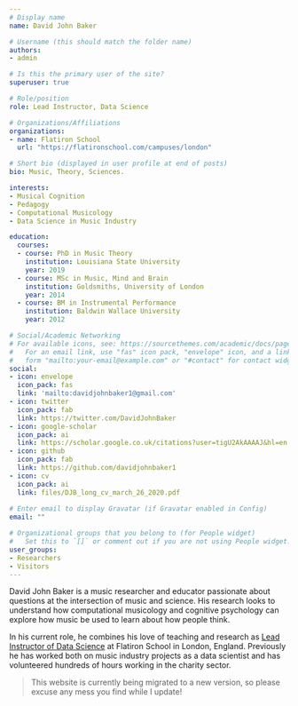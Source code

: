 ```yaml
---
# Display name
name: David John Baker

# Username (this should match the folder name)
authors:
- admin

# Is this the primary user of the site?
superuser: true

# Role/position
role: Lead Instructor, Data Science

# Organizations/Affiliations
organizations:
- name: Flatiron School
  url: "https://flatironschool.com/campuses/london"

# Short bio (displayed in user profile at end of posts)
bio: Music, Theory, Sciences.

interests:
- Musical Cognition
- Pedagogy
- Computational Musicology
- Data Science in Music Industry

education:
  courses:
  - course: PhD in Music Theory
    institution: Louisiana State University
    year: 2019
  - course: MSc in Music, Mind and Brain
    institution: Goldsmiths, University of London
    year: 2014
  - course: BM in Instrumental Performance
    institution: Baldwin Wallace University
    year: 2012

# Social/Academic Networking
# For available icons, see: https://sourcethemes.com/academic/docs/page-builder/#icons
#   For an email link, use "fas" icon pack, "envelope" icon, and a link in the
#   form "mailto:your-email@example.com" or "#contact" for contact widget.
social:
- icon: envelope
  icon_pack: fas
  link: 'mailto:davidjohnbaker1@gmail.com'
- icon: twitter
  icon_pack: fab
  link: https://twitter.com/DavidJohnBaker
- icon: google-scholar
  icon_pack: ai
  link: https://scholar.google.co.uk/citations?user=tigU2AkAAAAJ&hl=en
- icon: github
  icon_pack: fab
  link: https://github.com/davidjohnbaker1
- icon: cv
  icon_pack: ai
  link: files/DJB_long_cv_march_26_2020.pdf
  
# Enter email to display Gravatar (if Gravatar enabled in Config)
email: ""

# Organizational groups that you belong to (for People widget)
#   Set this to `[]` or comment out if you are not using People widget.
user_groups:
- Researchers
- Visitors
---
```


David John Baker is a music researcher and educator passionate about questions at the intersection of music and science. 
His research looks to understand how computational musicology and cognitive psychology can explore how music be used to learn about how people think. 

In his current role, he combines his love of teaching and research as [Lead Instructor of Data Science](https://www.linkedin.com/in/david-john-baker-phd/) at Flatiron School in London, England.
Previously he has worked both on music industry projects as a data scientist and has volunteered hundreds of hours working in the charity sector.

> This website is currently being migrated to a new version, so please excuse any mess you find while I update!
